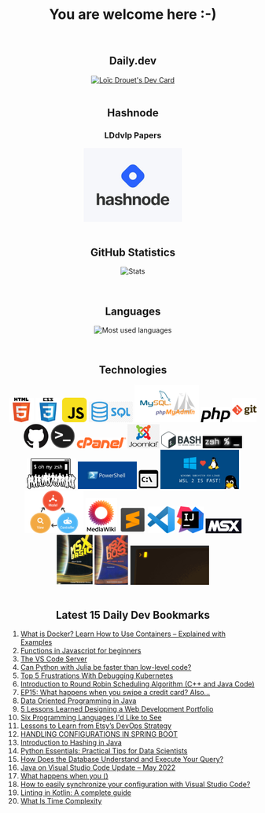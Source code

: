 <h1 align="center"> You are welcome here :-)</h1>

<br />

<div align="center">
    <h2>Daily.dev</h2>    
    <a href="https://app.daily.dev/LDdvlp">
        <img
            src="https://api.daily.dev/devcards/6a2db644d7b342d5924aa8a261fc3c97.png?r=d2h" width="400"
            alt="Loïc Drouet's Dev Card" 
        />
    </a>
</div>

<br />

<div align="center">
    <h2>Hashnode</h2>
    <h3>LDdvlp Papers</h3>
    <a href="https://lddvlp.hashnode.dev/">
        <img 
            src="/images/00-hashnode-logo.jfif" 
            width="200" alt="LDdvlp Papers" 
        />
    </a>
</div>

<br />

<div align="center">
    <h2>GitHub Statistics</h2>
    
![Stats](https://github-readme-stats.vercel.app/api?username=lddvlp&show_icons=true&theme=radical&count_private=true)

</div>

<br />

<div align="center">
    <h2>Languages</h2>

![Most used languages](https://github-readme-stats.vercel.app/api/top-langs/?username=lddvlp)

</div>

<br />

<div align="center">
    <h2>Technologies</h2>

<!-- Image #01    -->
<img alt="HTML5" width="50px" src="https://raw.githubusercontent.com/github/explore/80688e429a7d4ef2fca1e82350fe8e3517d3494d/topics/html/html.png" />

<!-- Image #02    -->
<img alt="CSS3" width="50px" src="https://raw.githubusercontent.com/github/explore/80688e429a7d4ef2fca1e82350fe8e3517d3494d/topics/css/css.png" />

<!-- Image #03    -->
<img alt="JavaScript" width="50px"   src="/images/03-javascript-logo.png" />

<!-- Image #04    -->
<img alt="SQL" width="90px" src="/images/04-sql-logo.jpg" />

<!-- Image #05    -->
<img alt="phpMyAdmin-MySQL" width="130px" src="/images/05-phpmyadmin-mysql-logo.png" />

<!-- Image #06    -->
<img alt="PHP" width="60px" src="/images/06-php-logo-alt.png" />

<!-- Image #07    -->
<img alt="Git" width="50px" src="https://raw.githubusercontent.com/github/explore/80688e429a7d4ef2fca1e82350fe8e3517d3494d/topics/git/git.png" />

<!-- Image #08    -->
<img alt="GitHub" width="50px" src="https://raw.githubusercontent.com/github/explore/78df643247d429f6cc873026c0622819ad797942/topics/github/github.png" />

<!-- Image #09    -->
<img alt="Shell" width="50px" src="https://raw.githubusercontent.com/github/explore/80688e429a7d4ef2fca1e82350fe8e3517d3494d/topics/terminal/terminal.png" />

<!-- Image #10    -->
<img alt="cPanel" width="100px" src="/images/10-cpanel-logo.png" />

<!-- Image #11    -->
<img alt="Joomla!" width="65px" src="/images/11-joomla-logo.png" />

<!-- Image #12    -->
<img alt="Bash" width="80px" src="/images/12-bash-logo.png" />

<!-- Image #13    -->
<img alt="Zsh" width="80px" src="/images/13-zsh-logo.gif" />

<!-- Image #14    -->
<img alt="Oh My Zsh" width="100px" src="/images/14-oh_my_zsh-logo.png" />

<!-- Image #15    -->
<img alt="PowerShell" width="120px" src="/images/15-powershell-logo.jpg" />

<!-- Image #16    -->
<img alt="cmd" width="40px" src="/images/16-cmd-logo.png" />

<!-- Image #17    -->
<img alt="WSL2" width="160px" src="/images/17-wsl2-logo.jpg" />

<!-- Image #18    -->
<img alt="MVC" width="120px" src="/images/18-mvc-logo.jpg" />

<!-- Image #19    -->
<img alt="MediaWiki" width="65px" src="/images/19-mediawiki-logo.png" />

<!-- Image #90    -->
<img alt="Sublime Text" width="55px" src="/images/90-sublime_text-logo.png" />

<!-- Image #91    -->
<img alt="VS Code" width="55px" src="/images/91-vs_code-logo.png" />

<!-- Image #92    -->
<img alt="IntelliJ IDEA" width="55px" src="/images/92-intellij_idea.png" />

<!-- Image #95   -->
<img alt="MSX" width="73px" src="/images/95-msx-logo.png" />

<!-- Image #96    -->
<img alt="MSX-BASIC" width="73px" src="/images/96-msx_ basic-logo.jfif" />

<!-- Image #97    -->
<img alt="MSX-DOS" width="69px" src="/images/97-msx_dos-logo.jpg" />

<!-- Image #99    -->
<img alt="Amber Terminal" width="160px" src="/images/98-amber_terminal.gif" />

</div>

<br />

<div align="center">
    <h2>Latest 15 Daily Dev Bookmarks</h2>
</div>

<!-- daily.dev BOOKMARKS:START -->
1. [What is Docker? Learn How to Use Containers – Explained with Examples](https://app.daily.dev/posts/tPFginBKq?utm_source=rss&utm_medium=bookmarks&utm_campaign=Yaq6rDv_C)
2. [Functions in Javascript for beginners](https://app.daily.dev/posts/AOR52UjYZ?utm_source=rss&utm_medium=bookmarks&utm_campaign=Yaq6rDv_C)
3. [The VS Code Server](https://app.daily.dev/posts/4RQAs-4_P?utm_source=rss&utm_medium=bookmarks&utm_campaign=Yaq6rDv_C)
4. [Can Python with Julia be faster than low-level code?](https://app.daily.dev/posts/J3xAeI-rw?utm_source=rss&utm_medium=bookmarks&utm_campaign=Yaq6rDv_C)
5. [Top 5 Frustrations With Debugging Kubernetes](https://app.daily.dev/posts/jFWsMUGa1?utm_source=rss&utm_medium=bookmarks&utm_campaign=Yaq6rDv_C)
6. [Introduction to Round Robin Scheduling Algorithm &lpar;C++ and Java Code&rpar;](https://app.daily.dev/posts/zhqIWZiH6?utm_source=rss&utm_medium=bookmarks&utm_campaign=Yaq6rDv_C)
7. [EP15: What happens when you swipe a credit card? Also…](https://app.daily.dev/posts/FLtFyuN81?utm_source=rss&utm_medium=bookmarks&utm_campaign=Yaq6rDv_C)
8. [Data Oriented Programming in Java](https://app.daily.dev/posts/tQFHZs6VE?utm_source=rss&utm_medium=bookmarks&utm_campaign=Yaq6rDv_C)
9. [5 Lessons Learned Designing a Web Development Portfolio](https://app.daily.dev/posts/Y1HhIScZX?utm_source=rss&utm_medium=bookmarks&utm_campaign=Yaq6rDv_C)
10. [Six Programming Languages I&#39;d Like to See](https://app.daily.dev/posts/n_aocpAwg?utm_source=rss&utm_medium=bookmarks&utm_campaign=Yaq6rDv_C)
11. [Lessons to Learn from Etsy’s DevOps Strategy](https://app.daily.dev/posts/BT1dCKT2K?utm_source=rss&utm_medium=bookmarks&utm_campaign=Yaq6rDv_C)
12. [HANDLING CONFIGURATIONS IN SPRING BOOT](https://app.daily.dev/posts/EG0sedLp1?utm_source=rss&utm_medium=bookmarks&utm_campaign=Yaq6rDv_C)
13. [Introduction to Hashing in Java](https://app.daily.dev/posts/8cbgRdMHl?utm_source=rss&utm_medium=bookmarks&utm_campaign=Yaq6rDv_C)
14. [Python Essentials: Practical Tips for Data Scientists](https://app.daily.dev/posts/MhBj4XQPf?utm_source=rss&utm_medium=bookmarks&utm_campaign=Yaq6rDv_C)
15. [How Does the Database Understand and Execute Your Query?](https://app.daily.dev/posts/UpV0zODOI?utm_source=rss&utm_medium=bookmarks&utm_campaign=Yaq6rDv_C)
16. [Java on Visual Studio Code Update – May 2022](https://app.daily.dev/posts/yXyUV6-Eu?utm_source=rss&utm_medium=bookmarks&utm_campaign=Yaq6rDv_C)
17. [What happens when you &lpar;&rpar;](https://app.daily.dev/posts/yQBZ6dNkh?utm_source=rss&utm_medium=bookmarks&utm_campaign=Yaq6rDv_C)
18. [How to easily synchronize your configuration with Visual Studio Code?](https://app.daily.dev/posts/km5iP3NaK?utm_source=rss&utm_medium=bookmarks&utm_campaign=Yaq6rDv_C)
19. [Linting in Kotlin: A complete guide](https://app.daily.dev/posts/TlDnxr_se?utm_source=rss&utm_medium=bookmarks&utm_campaign=Yaq6rDv_C)
20. [What Is Time Complexity](https://app.daily.dev/posts/gHNYs-sAV?utm_source=rss&utm_medium=bookmarks&utm_campaign=Yaq6rDv_C)

<!-- daily.dev BOOKMARKS:END -->
